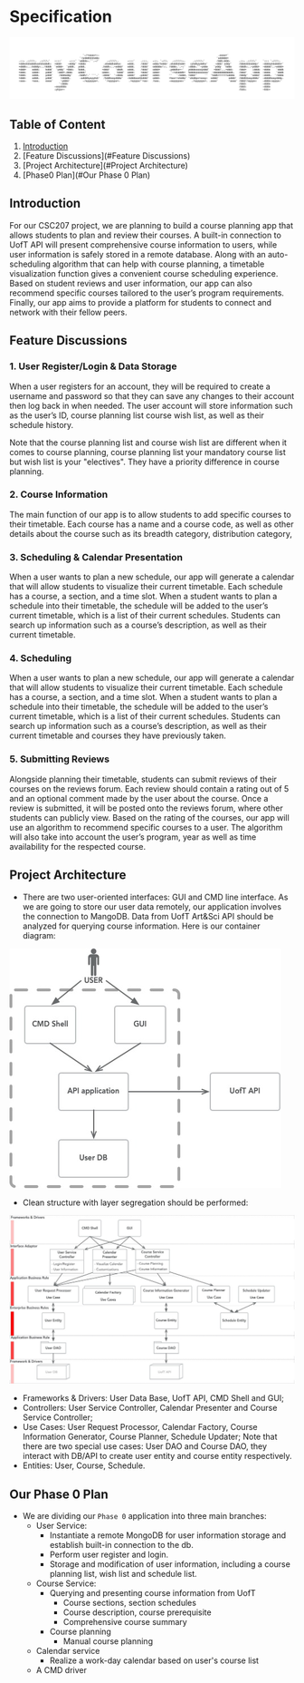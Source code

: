 # Specification

![CourseAppMindMap](specification.assets/myCourseApp.jpg)

## Table of Content

1. [Introduction](#Introduction)
2. [Feature Discussions](#Feature Discussions)
3. [Project Architecture](#Project Architecture)
4. [Phase0 Plan](#Our Phase 0 Plan)


## Introduction

For our CSC207 project, we are planning to build a course planning app that allows students to plan and review their courses. A built-in connection to UofT API will present comprehensive course information to users, while user information is safely stored in a remote database. Along with an auto-scheduling algorithm that can help with course planning, a timetable visualization function gives a convenient course scheduling experience. Based on student reviews and user information, our app can also recommend specific courses tailored to the user’s program requirements. Finally, our app aims to provide a platform for students to connect and network with their fellow peers.


## Feature Discussions

### 1. User Register/Login & Data Storage

When a user registers for an account, they will be required to create a username and password so that they can save 
any changes to their account then log back in when needed. The user account will store information such as the user’s 
ID, course planning list course wish list, as well as their schedule history.

Note that the course planning list and course wish list are different when it comes to course planning, course planning list your mandatory course list but wish list is your "electives". They have a priority difference in course planning.



### 2. Course Information

The main function of our app is to allow students to add specific courses to their timetable. Each course has a name 
and a course code, as well as other details about the course such as its breadth category, distribution category, 



### 3. Scheduling & Calendar Presentation

When a user wants to plan a new schedule, our app will generate a calendar that will allow students to visualize their 
current timetable. Each schedule has a course, a section, and a time slot. When a student wants to plan a schedule into
their timetable, the schedule will be added to the user’s current timetable, which is a list of their current schedules.
Students can search up information such as a course’s description, as well as their current timetable.

### 4. Scheduling 
When a user wants to plan a new schedule, our app will generate a calendar that will allow students to visualize their 
current timetable. Each schedule has a course, a section, and a time slot. When a student wants to plan a schedule into
their timetable, the schedule will be added to the user’s current timetable, which is a list of their current schedules.
Students can search up information such as a course’s description, as well as their current timetable and courses they 
have previously taken. 

### 5. Submitting Reviews

Alongside planning their timetable, students can submit reviews of their courses on the reviews forum. Each review 
should contain a rating out of 5 and an optional comment made by the user about the course. Once a review is submitted, 
it will be posted onto the reviews forum, where other students can publicly view. Based on the rating of the courses, 
our app will use an algorithm to recommend specific courses to a user. The algorithm will also take into account the 
user’s program, year as well as time availability for the respected course. 


## Project Architecture

- There are two user-oriented interfaces: GUI and CMD line interface. As we are going to store our user data remotely, our application involves the connection to MangoDB. Data from UofT Art&Sci API should be analyzed for querying course information. Here is our container diagram:

![CD](specification.assets/ContainerDiagram.jpg)


- Clean structure with layer segregation should be performed:

![CD](specification.assets/CD.jpg)

- Frameworks & Drivers: User Data Base, UofT API, CMD Shell and GUI;
- Controllers: User Service Controller, Calendar Presenter and Course Service Controller;
- Use Cases: User Request Processor, Calendar Factory, Course Information Generator, Course Planner, Schedule Updater; Note that there are two special use cases: User DAO and Course DAO, they interact with DB/API to create user entity and course entity respectively.
- Entities: User, Course, Schedule.



## Our Phase 0 Plan

- We are dividing our `Phase 0` application into three main branches:
  - User Service:
    - Instantiate a remote MongoDB for user information storage and establish built-in connection to the db.
    - Perform user register and login.
    - Storage and modification of user information, including a course planning list, wish list and schedule list.
  - Course Service:
    - Querying and presenting course information from UofT
      - Course sections, section schedules
      - Course description, course prerequisite
      - Comprehensive course summary
    - Course planning
      - Manual course planning
  - Calendar service
    - Realize a work-day calendar based on user's course list
  - A CMD driver

